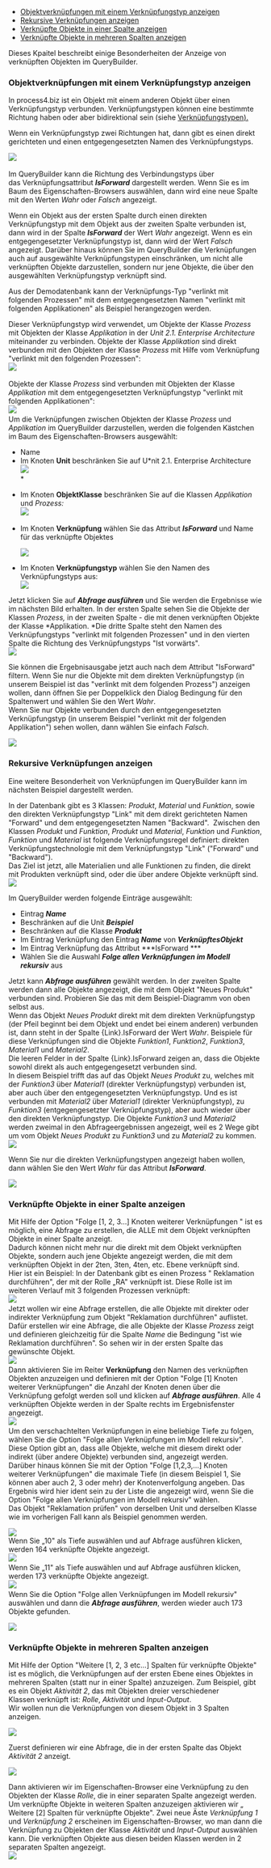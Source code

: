 -   [Objektverknüpfungen mit einem Verknüpfungstyp anzeigen](#objektverknüpfungen-mit-einem-verknüpfungstyp-anzeigen)
-   [Rekursive Verknüpfungen anzeigen](#rekursive-verknüpfungen-anzeigen)
-   [Verknüpfte Objekte in einer Spalte anzeigen](#verknüpfte-objekte-in-einer-spalte-anzeigen)
-   [Verknüpfte Objekte in mehreren Spalten anzeigen](#verknüpfte-objekte-in-mehreren-spalten-anzeigen)

Dieses Kpaitel beschreibt einige Besonderheiten der Anzeige von
verknüpften Objekten im QueryBuilder.


### Objektverknüpfungen mit einem Verknüpfungstyp anzeigen

In process4.biz ist ein Objekt mit einem anderen Objekt über einen
Verknüpfungstyp verbunden. Verknüpfungstypen können eine bestimmte
Richtung haben oder aber bidirektional sein
(siehe [Verknüpfungstypen](Verknüpfungstypen)[).](http://www.process4.biz/HelpContent/540/mod-hand/de/)

Wenn ein Verknüpfungstyp zwei Richtungen hat, dann gibt es einen direkt
gerichteten und einen entgegengesetzten Namen des Verknüpfungstyps. 

![](//images.ctfassets.net/utx1h0gfm1om/1kUm56UTXeGwi2soUi4eYo/0be48267b95cff32a54bcfa8753b8f17/1017639.png)   
  
Im QueryBuilder kann die Richtung des Verbindungstyps über
das Verknüpfungsattribut ***IsForward*** dargestellt werden. Wenn Sie es
im Baum des Eigenschaften-Browsers auswählen, dann wird eine neue Spalte
mit den Werten *Wahr* oder *Falsch* angezeigt.

Wenn ein Objekt aus der ersten Spalte durch einen direkten
Verknüpfungstyp mit dem Objekt aus der zweiten Spalte verbunden ist,
dann wird in der Spalte ***IsForward*** der Wert *Wahr* angezeigt. Wenn
es ein entgegengesetzter Verknüpfungstyp ist, dann wird der Wert
*Falsch* angezeigt. Darüber hinaus können Sie im QueryBuilder die
Verknüpfungen auch auf ausgewählte Verknüpfungstypen einschränken, um
nicht alle verknüpften Objekte darzustellen, sondern nur jene Objekte,
die über den ausgewählten Verknüpfungstyp verknüpft sind.

Aus der Demodatenbank kann der Verknüpfungs-Typ "verlinkt mit folgenden
Prozessen" mit dem entgegengesetzten Namen "verlinkt mit folgenden
Applikationen" als Beispiel herangezogen werden. 

Dieser Verknüpfungstyp wird verwendet, um Objekte der Klasse *Prozess*
mit Objekten der Klasse *Applikation* in der *Unit 2.1. Enterprise
Architecture* miteinander zu verbinden. Objekte der Klasse *Applikation*
sind direkt verbunden mit den Objekten der Klasse *Prozess* mit Hilfe
vom Verknüpfung "verlinkt mit den folgenden Prozessen":  
![](//images.ctfassets.net/utx1h0gfm1om/tgTksaPQ7QEsAEAAg8uGq/55d7f56cd4cf39bd5507f20bef0ede0d/1017633.png)   
  
Objekte der Klasse *Prozess* sind verbunden mit Objekten der Klasse
*Applikation* mit dem entgegengesetzten Verknüpfungstyp "verlinkt mit
folgenden Applikationen":  
![](//images.ctfassets.net/utx1h0gfm1om/Ogj9pHRM8E8AuuiuQS02a/82ee2fc003965d358deecc33a279e06e/1017649.png)   
Um die Verknüpfungen zwischen Objekten der Klasse *Prozess* und
*Applikation* im QueryBuilder darzustellen, werden die folgenden
Kästchen im Baum des Eigenschaften-Browsers ausgewählt:

-   Name
-   Im Knoten **Unit** beschränken Sie auf U*nit 2.1. Enterprise
    Architecture  
    ![](//images.ctfassets.net/utx1h0gfm1om/1EVsijWs3W8KqqiQ4QUs4/d8f028829b9f4266b818bd36fca85867/1017644.png)  
    *

<!-- -->

-   Im Knoten **ObjektKlasse** beschränken Sie auf die Klassen
    *Applikation* und *Prozess:*  
    ![](//images.ctfassets.net/utx1h0gfm1om/3qYOZgdafKCe8KSe24AwMM/6bd9f5561aa9b426c76ea5887d2cbd9d/1017579.png)

<!-- -->

-   Im Knoten **Verknüpfung** wählen Sie das Attribut ***IsForward***
    und Name für das verknüpfte Objektes

    ![](//images.ctfassets.net/utx1h0gfm1om/oMfrJKN1SKuuK6giu2g62/d4f54aa034f7223378592b8424d2e004/1017575.png)  
      

-   Im Knoten **Verknüpfungstyp** wählen Sie den Namen des
    Verknüpfungstyps aus:   
    ![](//images.ctfassets.net/utx1h0gfm1om/43abnK5qgUMA48KSsMmYuA/feaf4f90fef3207448704fc6f65d953e/1017595.png)  
      

Jetzt klicken Sie auf ***Abfrage ausführen*** und Sie werden die
Ergebnisse wie im nächsten Bild erhalten. In der ersten Spalte sehen Sie
die Objekte der Klassen *Prozess,* in der zweiten Spalte - die mit denen
verknüpften Objekte der Klasse *Applikation. *Die dritte Spalte steht
den Namen des Verknüpfungstyps "verlinkt mit folgenden Prozessen" und in
den vierten Spalte die Richtung des Verknüpfungstyps "Ist vorwärts".  
![](//images.ctfassets.net/utx1h0gfm1om/2zzK9I3hLukCikKkGOSYYa/ee21da5dc036f12ffe568b9ec03cc51f/1017599.png)

Sie können die Ergebnisausgabe jetzt auch nach dem Attribut "IsForward"
filtern. Wenn Sie nur die Objekte mit dem direkten Verknüpfungstyp (in
unserem Beispiel ist das "verlinkt mit dem folgenden Prozess") anzeigen
wollen, dann öffnen Sie per Doppelklick den Dialog Bedingung für den
Spaltenwert und wählen Sie den Wert *Wahr*.  
Wenn Sie nur Objekte verbunden durch den entgegengesetzten
Verknüpfungstyp (in unserem Beispiel "verlinkt mit der folgenden
Applikation") sehen wollen, dann wählen Sie einfach *Falsch*.

![](//images.ctfassets.net/utx1h0gfm1om/3AshumDaD6kcYU4cU8YuGu/2d2a5e80ff842760b4eb06dbc6a83486/1017603.png)

### Rekursive Verknüpfungen anzeigen

Eine weitere Besonderheit von Verknüpfungen im QueryBuilder kann im
nächsten Beispiel dargestellt werden.

In der Datenbank gibt es 3 Klassen: *Produkt*, *Material* und
*Funktion*, sowie den direkten Verknüpfungstyp "Link" mit dem direkt
gerichteten Namen "Forward" und dem entgegengesetzten Namen "Backward".
 Zwischen den Klassen *Produkt* und *Funktion*, *Produkt* und
*Material*, *Funktion* und *Funktion*, *Funktion* und *Material* ist
folgende Verknüpfungsregel definiert: direkten
Verknüpfungstechnologie mit dem Verknüpfungstyp "Link" ("Forward" und
"Backward").  
Das Ziel ist jetzt, alle Materialien und alle Funktionen zu finden, die
direkt mit Produkten verknüpft sind, oder die über andere Objekte
verknüpft sind.  
![](//images.ctfassets.net/utx1h0gfm1om/6MezbW5zFuC4csGwo4ssk/0818a6e2801564b12527e401a6cdeee0/1018399.png)  
  
Im QueryBuilder werden folgende Einträge ausgewählt:

-   Eintrag ***Name***
-   Beschränken auf die Unit ***Beispiel***
-   Beschränken auf die Klasse ***Produkt***
-   Im Eintrag Verknüpfung den Eintrag ***Name*** von
    ***VerknüpftesObjekt***
-   Im Eintrag Verknüpfung das Attribut ***IsForward ***
-   Wählen Sie die Auswahl ***Folge allen Verknüpfungen im Modell
    rekursiv*** aus 

  
Jetzt kann ***Abfrage ausführen*** gewählt werden. In der zweiten Spalte
werden dann alle Objekte angezeigt, die mit dem Objekt "Neues Produkt"
verbunden sind. Probieren Sie das mit dem Beispiel-Diagramm von oben
selbst aus.  
Wenn das Objekt *Neues Produkt* direkt mit dem direkten Verknüpfungstyp
(der Pfeil beginnt bei dem Objekt und endet bei einem anderen) verbunden
ist, dann steht in der Spalte {Link}.IsForward der Wert *Wahr*.
Beispiele für diese Verknüpfungen sind die Objekte *Funktion1*,
*Funktion2*, *Funktion3*, *Material1* und *Material2*.  
Die leeren Felder in der Spalte {Link}.IsForward zeigen an, dass die
Objekte sowohl direkt als auch entgegengesetzt verbunden sind.  
In diesem Beispiel trifft das auf das Objekt *Neues Produkt* zu, welches
mit der *Funktion3* über *Material1* (direkter Verknüpfungstyp)
verbunden ist, aber auch über den entgegengesetzten Verknüpfungstyp. Und
es ist verbunden mit *Material2* über *Material1* (direkter
Verknüpfungstyp), zu *Funktion3* (entgegengesetzter Verknüpfungstyp),
aber auch wieder über den direkten Verknüpfungstyp. Die Objekte
*Funktion3* und *Material2* werden zweimal in den Abfrageergebnissen
angezeigt, weil es 2 Wege gibt um vom Objekt *Neues Produkt* zu
*Funktion3* und zu *Material2* zu kommen.  
![](//images.ctfassets.net/utx1h0gfm1om/4FinuVq4WIgcCCggeyW4aO/50febe8315ae6a5a370c7a25f6ec5b64/1018403.png)  
  
Wenn Sie nur die direkten Verknüpfungstypen angezeigt haben wollen, dann
wählen Sie den Wert *Wahr* für das Attribut ***IsForward***.

![](//images.ctfassets.net/utx1h0gfm1om/3AshumDaD6kcYU4cU8YuGu/2d2a5e80ff842760b4eb06dbc6a83486/1017603.png)

### Verknüpfte Objekte in einer Spalte anzeigen

Mit Hilfe der Option "Folge \[1, 2, 3…\] Knoten weiterer Verknüpfungen "
ist es möglich, eine Abfrage zu erstellen, die ALLE mit dem Objekt
verknüpften Objekte in einer Spalte anzeigt.   
Dadurch können nicht mehr nur die direkt mit dem Objekt verknüpften
Objekte, sondern auch jene Objekte angezeigt werden, die mit dem
verknüpften Objekt in der 2ten, 3ten, 4ten, etc. Ebene verknüpft
sind.   
Hier ist ein Beispiel: In der Datenbank gibt es einen Prozess "
Reklamation durchführen", der mit der Rolle „RA" verknüpft ist. Diese
Rolle ist im weiteren Verlauf mit 3 folgenden Prozessen verknüpft:   
![](//images.ctfassets.net/utx1h0gfm1om/1PV0T0cwN6aqOaaKuWEUMK/1a849edff2f1ccabaa7ec0b7fa3f550a/1017549.png)   
Jetzt wollen wir eine Abfrage erstellen, die alle Objekte mit direkter
oder indirekter Verknüpfung zum Objekt "Reklamation durchführen"
auflistet. Dafür erstellen wir eine Abfrage, die alle Objekte der Klasse
*Prozess* zeigt und definieren gleichzeitig für die Spalte *Name* die
Bedingung "ist wie Reklamation durchführen". So sehen wir in der ersten
Spalte das gewünschte Objekt.   
![](//images.ctfassets.net/utx1h0gfm1om/59uFlvqEV2ys4si82g4qyK/41d9eaa84c168ef3ef2d02fdbb9ef19c/1017545.png)   
Dann aktivieren Sie im Reiter **Verknüpfung** den Namen des verknüpften
Objekten anzuzeigen und definieren mit der Option "Folge \[1\] Knoten
weiterer Verknüpfungen" die Anzahl der Knoten denen über die Verknüpfung
gefolgt werden soll und klicken auf ***Abfrage ausführen***. Alle 4
verknüpften Objekte werden in der Spalte rechts im Ergebnisfenster
angezeigt.  
![](//images.ctfassets.net/utx1h0gfm1om/1sADrtMQY4oOs2owKUQG2m/4b7fe071dad5a357666afb96c3110441/1017557.png)   
Um den verschachtelten Verknüpfungen in eine beliebige Tiefe zu folgen,
wählen Sie die Option "Folge allen Verknüpfungen im Modell rekursiv".
Diese Option gibt an, dass alle Objekte, welche mit diesem direkt oder
indirekt (über andere Objekte) verbunden sind, angezeigt werden.   
Darüber hinaus können Sie mit der Option "Folge \[1,2,3,…\] Knoten
weiterer Verknüpfungen" die maximale Tiefe (in diesem Beispiel 1, Sie
können aber auch 2, 3 oder mehr) der Knotenverfolgung angeben. Das
Ergebnis wird hier ident sein zu der Liste die angezeigt wird, wenn Sie
die Option "Folge allen Verknüpfungen im Modell rekursiv" wählen.   
Das Objekt "Reklamation prüfen" von derselben Unit und derselben Klasse
wie im vorherigen Fall kann als Beispiel genommen werden.

![](//images.ctfassets.net/utx1h0gfm1om/ToZuxvIwSWeMKKOkussO2/d1d2f9b797c3b6a8e265a3e7755928d3/1017553.png)  
Wenn Sie „10" als Tiefe auswählen und auf Abfrage ausführen klicken,
werden 164 verknüpfte Objekte angezeigt.   
![](//images.ctfassets.net/utx1h0gfm1om/6nhgpj926IKOYa8OSS4G84/793129eaebb74b607e1a41b2e0a9b700/1017568.png)   
Wenn Sie „11" als Tiefe auswählen und auf Abfrage ausführen klicken,
werden 173 verknüpfte Objekte angezeigt.  
![](//images.ctfassets.net/utx1h0gfm1om/7wLsUP2F7GMukGAAgYGSOu/2bc4d3c6b314e6363e46ba6fe6187c67/1018676.png)   
Wenn Sie die Option "Folge allen Verknüpfungen im Modell rekursiv"
auswählen und dann die ***Abfrage ausführen***, werden wieder auch 173
Objekte gefunden.

![](//images.ctfassets.net/utx1h0gfm1om/3pTt5QWnRmIyIQIYSI0Wm2/acdcec8bbe3926e45a64f80a03cfd440/1017572.png)

### Verknüpfte Objekte in mehreren Spalten anzeigen

Mit Hilfe der Option "Weitere \[1, 2, 3 etc…\] Spalten für verknüpfte
Objekte" ist es möglich, die Verknüpfungen auf der ersten Ebene eines
Objektes in mehreren Spalten (statt nur in einer Spalte) anzuzeigen. Zum
Beispiel, gibt es ein Objekt *Aktivität 2*, das mit Objekten dreier
verschiedener  
Klassen verknüpft ist: *Rolle*, *Aktivität* und *Input-Output*.   
Wir wollen nun die Verknüpfungen von diesem Objekt in 3 Spalten
anzeigen.

![](//images.ctfassets.net/utx1h0gfm1om/24iwgM2sBG0cyeQ02moyI2/8e42291932d1f0cf7d4feb011288c9b8/1018672.png)

Zuerst definieren wir eine Abfrage, die in der ersten Spalte das Objekt
*Aktivität 2* anzeigt.

![](//images.ctfassets.net/utx1h0gfm1om/3fFMbjeKDS4eagcewGu68a/0ea3a5f39a5c0850aea6d440bdb9b8f8/1018685.png)

Dann aktivieren wir im Eigenschaften-Browser eine Verknüpfung zu den
Objekten der Klasse *Rolle*, die in einer separaten Spalte angezeigt
werden. Um verknüpfte Objekte in weiteren Spalten anzuzeigen aktivieren
wir „ Weitere \[2\] Spalten für verknüpfte Objekte". Zwei neue Äste
*Verknüpfung 1* und *Verknüpfung 2* erscheinen im Eigenschaften-Browser,
wo man dann die Verknüpfung zu Objekten der Klasse *Aktivität* und
*Input-Output* auswählen kann. Die verknüpften Objekte aus diesen beiden
Klassen werden in 2 separaten Spalten angezeigt.  
![](//images.ctfassets.net/utx1h0gfm1om/2e6a558eTa84KI6iCG0c6a/8aaf7bd03c4a9504fc311f5a2af8950a/1018681.png)

